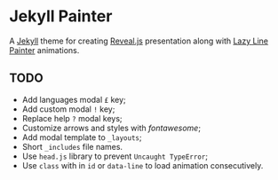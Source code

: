 # Jekyll Painter

A [Jekyll][jekyllrb] theme for creating [Reveal.js][reveal.js] presentation along with [Lazy Line Painter][lazy-line-painter] animations.

## TODO

- Add languages modal `£` key;
- Add custom modal `!` key;
- Replace help `?` modal keys;
- Customize arrows and styles with *fontawesome*;
- Add modal template to `_layouts`;
- Short `_includes` file names.
- Use `head.js` library to prevent `Uncaught TypeError`;
- Use `class` with in `id` or `data-line` to load animation consecutively.

[jekyllrb]:             http://jekyllrb.com/
[reveal.js]:            https://github.com/hakimel/reveal.js/
[lazy-line-painter]:    https://github.com/camoconnell/lazy-line-painter
